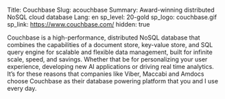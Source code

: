 Title: Couchbase
Slug: acouchbase
Summary: Award-winning distributed NoSQL cloud database
Lang: en
sp_level: 20-gold
sp_logo: couchbase.gif
sp_link: https://www.couchbase.com/
hidden: true

Couchbase is a high-performance, distributed NoSQL database that
combines the capabilities of a document store, key-value store, and
SQL query engine for scalable and flexible data management, built for
infinite scale, speed, and savings.  Whether that be for personalizing
your user experience, developing new AI applications or driving real
time analytics. It’s for these reasons that companies like Viber,
Maccabi and Amdocs choose Couchbase as their database powering
platform that you and I use every day.
